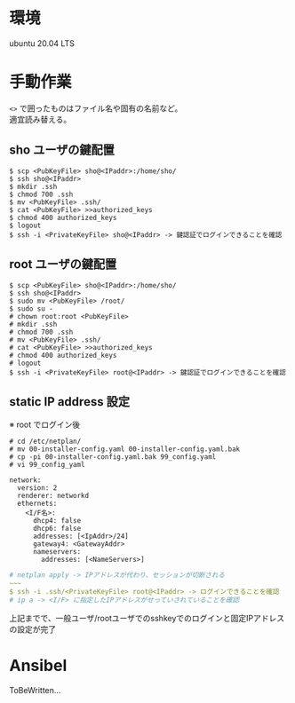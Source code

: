 
# 環境

ubuntu 20.04 LTS

# 手動作業

`<>` で囲ったものはファイル名や固有の名前など。  
適宜読み替える。  

## sho ユーザの鍵配置

```
$ scp <PubKeyFile> sho@<IPaddr>:/home/sho/
$ ssh sho@<IPaddr>
$ mkdir .ssh
$ chmod 700 .ssh
$ mv <PubKeyFile> .ssh/
$ cat <PubKeyFile> >>authorized_keys
$ chmod 400 authorized_keys
$ logout
$ ssh -i <PrivateKeyFile> sho@<IPaddr> -> 鍵認証でログインできることを確認
```

## root ユーザの鍵配置

```
$ scp <PubKeyFile> sho@<IPaddr>:/home/sho/
$ ssh sho@<IPaddr>
$ sudo mv <PubKeyFile> /root/
$ sudo su -
# chown root:root <PubKeyFile>
# mkdir .ssh
# chmod 700 .ssh
# mv <PubKeyFile> .ssh/
# cat <PubKeyFile> >>authorized_keys
# chmod 400 authorized_keys
# logout
$ ssh -i <PrivateKeyFile> root@<IPaddr> -> 鍵認証でログインできることを確認
```

## static IP address 設定

※ root でログイン後
```
# cd /etc/netplan/
# mv 00-installer-config.yaml 00-installer-config.yaml.bak
# cp -pi 00-installer-config.yaml.bak 99_config.yaml
# vi 99_config_yaml
```
```
network:
  version: 2
  renderer: networkd
  ethernets:
    <I/F名>:
      dhcp4: false
      dhcp6: false
      addresses: [<IpAddr>/24]
      gateway4: <GatewayAddr>
      nameservers:
        addresses: [<NameServers>]
```
```99_config.yaml
# netplan apply -> IPアドレスが代わり、セッションが切断される
~~~
$ ssh -i .ssh/<PrivateKeyFile> root@<IPaddr> -> ログインできることを確認
# ip a -> <I/F> に指定したIPアドレスがせっていされていることを確認
```

上記までで、一般ユーザ/rootユーザでのsshkeyでのログインと固定IPアドレスの設定が完了  

# Ansibel

ToBeWritten...
